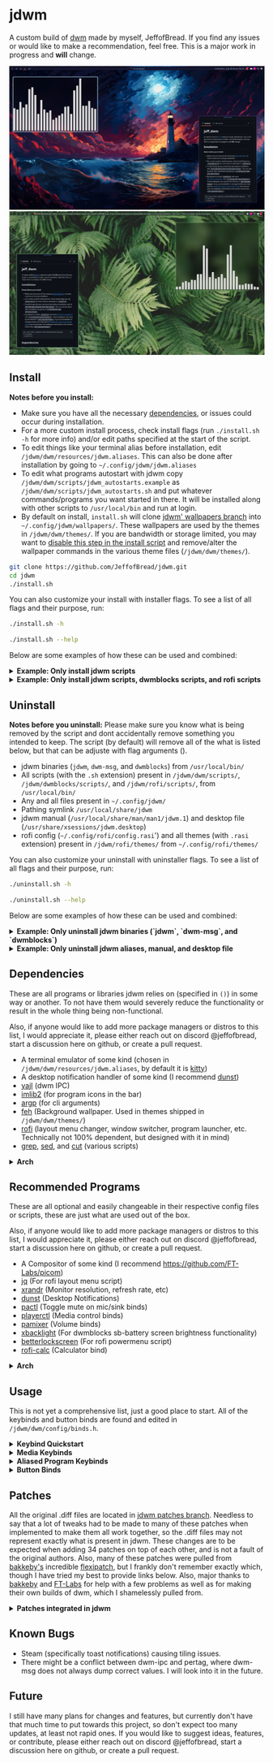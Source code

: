 # jdwm

A custom build of [dwm](https://dwm.suckless.org/) made by myself, JeffofBread. If you find any issues or would like to make a recommendation, feel free. This is a major work in progress and **will** change.

<img src="https://github.com/JeffofBread/jdwm/blob/screenshots/jdwm_storm.png"> 
<img src="https://github.com/JeffofBread/jdwm/blob/screenshots/jdwm_lush.png">

## Install

**Notes before you install:**
 - Make sure you have all the necessary [dependencies](#dependencies), or issues could occur during installation.
 - For a more custom install process, check install flags (run `./install.sh -h` for more info) and/or edit paths specified at the start of the script.
 - To edit things like your terminal alias before installation, edit `/jdwm/dwm/resources/jdwm.aliases`. This can also be done after installation by going to `~/.config/jdwm/jdwm.aliases`
 - To edit what programs autostart with jdwm copy `/jdwm/dwm/scripts/jdwm_autostarts.example` as `/jdwm/dwm/scripts/jdwm_autostarts.sh` and put whatever commands/programs you want started in there. It will be installed along with other scripts to `/usr/local/bin` and run at login.
 - By default on install, `install.sh` will clone [jdwm' wallpapers branch](https://github.com/JeffofBread/jdwm/tree/wallpapers) into `~/.config/jdwm/wallpapers/`. These wallpapers are used by the themes in `/jdwm/dwm/themes/`. If you are bandwidth or storage limited, you may want to [disable this step in the install script](https://github.com/JeffofBread/jdwm/blob/2785f37afb877c014ec3e551911a805ec216c1cf/install.sh#L235) and remove/alter the wallpaper commands in the various theme files (`/jdwm/dwm/themes/`).

```bash
git clone https://github.com/JeffofBread/jdwm.git
cd jdwm
./install.sh
```

You can also customize your install with installer flags. To see a list of all flags and their purpose, run:

```bash
./install.sh -h
```
```bash
./install.sh --help
```

Below are some examples of how these can be used and combined:

<details><summary><b>Example: Only install jdwm scripts</b></summary>

```bash
./install -js
```
```bash
./install --jdwm-scripts
```
</details>

<details><summary><b>Example: Only install jdwm scripts, dwmblocks scripts, and rofi scripts</b></summary>

```bash
./install -js -bs -rs
```
```bash
./install --jdwm-scripts --dwmblocks-scripts --rofi-scripts
```
</details>

## Uninstall

**Notes before you uninstall:**
 Please make sure you know what is being removed by the script and dont accidentally remove something you intended to keep. The script (by default) will remove all of the what is listed below, but that can be adjuste with flag arguments ().
 - jdwm binaries (`jdwm`, `dwm-msg`, and `dwmblocks`) from `/usr/local/bin/`
 - All scripts (with the `.sh` extension) present in `/jdwm/dwm/scripts/`, `/jdwm/dwmblocks/scripts/`, and `/jdwm/rofi/scripts/`, from `/usr/local/bin/`
 - Any and all files present in `~/.config/jdwm/`
 - Pathing symlink `/usr/local/share/jdwm`
 - jdwm manual (`/usr/local/share/man/man1/jdwm.1`) and desktop file (`/usr/share/xsessions/jdwm.desktop`)
 - rofi config (`~/.config/rofi/config.rasi`') and all themes (with `.rasi` extension) present in `/jdwm/rofi/themes/` from `~/.config/rofi/themes/`

You can also customize your uninstall with uninstaller flags. To see a list of all flags and their purpose, run:

```bash
./uninstall.sh -h
```
```bash
./uninstall.sh --help
```

Below are some examples of how these can be used and combined:

<details><summary><b>Example: Only uninstall jdwm binaries (`jdwm`, `dwm-msg`, and `dwmblocks`)</b></summary>

```bash
./install -jb
```
```bash
./install --jdwm-binaries
```
</details>

<details><summary><b>Example: Only uninstall jdwm aliases, manual, and desktop file</b></summary>

```bash
./install -ja -jd -jm
```
```bash
./install --jdwm-aliases --jdwm-desktop-file --jdwm-manual
```
</details>

## Dependencies

These are all programs or libraries jdwm relies on (specified in `()`) in some way or another. To not have them would severely reduce the functionality or result in the whole thing being non-functional.

Also, if anyone would like to add more package managers or distros to this list, I would appreciate it, please either reach out on discord @jeffofbread, start a discussion here on github, or create a pull request. 

- A terminal emulator of some kind (chosen in `/jdwm/dwm/resources/jdwm.aliases`, by default it is [kitty](https://sw.kovidgoyal.net/kitty/))
- A desktop notification handler of some kind (I recommend [dunst](https://github.com/dunst-project/dunst))
- [yajl](https://lloyd.github.io/yajl/) (dwm IPC)
- [imlib2](https://docs.enlightenment.org/api/imlib2/html/) (for program icons in the bar)
- [argp](https://www.gnu.org/software/libc/manual/html_node/Argp.html) (for cli arguments)
- [feh](https://feh.finalrewind.org/) (Background wallpaper. Used in themes shipped in `/jdwm/dwm/themes/`)
- [rofi](https://github.com/davatorium/rofi) (layout menu changer, window switcher, program launcher, etc. Technically not 100% dependent, but designed with it in mind)
- [grep](https://www.gnu.org/software/grep/manual/grep.html), [sed](https://www.gnu.org/software/sed/manual/sed.html), and [cut](https://www.gnu.org/software/coreutils/cut) (various scripts)

<details><summary><b>Arch</b></summary>

```bash
sudo pacman -S yajl imlib2 gcc feh rofi grep sed coreutils
```
or

```bash
yay -S yajl imlib2 gcc feh rofi grep sed coreutils
```

</details>

## Recommended Programs

These are all optional and easily changeable in their respective config files or scripts, these are just what are used out of the box.

Also, if anyone would like to add more package managers or distros to this list, I would appreciate it, please either reach out on discord @jeffofbread, start a discussion here on github, or create a pull request. 

- A Compositor of some kind (I recommend https://github.com/FT-Labs/picom)
- [jq](https://github.com/jqlang/jq) (For rofi layout menu script)
- [xrandr](https://www.x.org/wiki/Projects/XRandR/) (Monitor resolution, refresh rate, etc)
- [dunst](https://github.com/dunst-project/dunst) (Desktop Notifications)
- [pactl](https://www.freedesktop.org/wiki/Software/PulseAudio/Documentation/User/CLI/#pactl) (Toggle mute on mic/sink binds)
- [playerctl](https://github.com/altdesktop/playerctl) (Media control binds)
- [pamixer](https://github.com/cdemoulins/pamixer) (Volume binds)
- [xbacklight](https://www.x.org/releases/X11R7.6/doc/man/man1/xbacklight.1.xhtml) (For dwmblocks sb-battery screen brightness functionality)
- [betterlockscreen](https://github.com/betterlockscreen/betterlockscreen) (For rofi powermenu script)
- [rofi-calc](https://github.com/svenstaro/rofi-calc/tree/master?tab=readme-ov-file) (Calculator bind)

<details><summary><b>Arch</b></summary>

(Lacks [betterlockscreen](https://github.com/betterlockscreen/betterlockscreen) because it's an AUR)
```bash
sudo pacman -S jq xorg-xrandr dunst libpulse playerctl pamixer xorg-xbacklight rofi-calc
```

or

```bash
yay -S jq xorg-xrandr dunst libpulse playerctl pamixer xorg-xbacklight betterlockscreen rofi-calc
```

</details>

## Usage

This is not yet a comprehensive list, just a good place to start. All of the keybinds and button binds are found and edited in `/jdwm/dwm/config/binds.h`. 

<details><summary><b>Keybind Quickstart</b></summary><p><div>

These are just the keybinds I find myself using the most often, though "*quick*" might not be the best descriptor here. In the interest of keeping this a little shorter, I won't include them here, but I would also recommend checking out the media keybinds as well. 

Keybind | Action
----------------- | ----------
 <kbd>Win</kbd> + <kbd>Q</kbd> | Kill focused window 
 <kbd>Win</kbd> + <kbd>1</kbd> .. <kbd>9</kbd> | Navigate to `number` tag on the focused monitor
 <kbd>Win</kbd> + <kbd>Shift</kbd> + <kbd>1</kbd> .. <kbd>9</kbd> | Send focused window and view to `number` tag on the focused monitor
 <kbd>Win</kbd> + <kbd>D</kbd> | rofi application launcher
 <kbd>Win</kbd> + <kbd>D</kbd> | rofi power menu
 <kbd>Win</kbd> + <kbd>L</kbd> | rofi layout switcher
 <kbd>Win</kbd> + <kbd>H</kbd> | rofi based theme switcher (switches jdwm's and rofi's theme)
 <kbd>Alt</kbd> + <kbd>Tab</kbd> | rofi window switcher
 <kbd>Win</kbd> + <kbd>Enter</kbd> | Spawn `$TERM` (Found in `jdwm.aliases`, by default [kitty](https://sw.kovidgoyal.net/kitty/))
 <kbd>Win</kbd> + <kbd>W</kbd> | Spawn `$BROWSER` (Found in `jdwm.aliases`, by default [Firefox](https://www.mozilla.org/en-US/firefox/new/))
 <kbd>Win</kbd> + <kbd>C</kbd> | Spawn `$CODE_EDITOR` (Found in `jdwm.aliases`, by default [VSCodium](https://vscodium.com/))
 <kbd>Win</kbd> + <kbd>A</kbd> | Spawn `$FILE_MANAGER` (Found in `jdwm.aliases`, by default [Thunar](https://docs.xfce.org/xfce/thunar/start))
 <kbd>Win</kbd> + <kbd>~</kbd> | Spawn `$SCRATCHPAD` (Found in `jdwm.aliases`, by default [kitty](https://sw.kovidgoyal.net/kitty/))
 <kbd>Win</kbd> + <kbd>Shift</kbd> + <kbd>~</kbd> | Spawn another `$SCRATCHPAD` 
 <kbd>Win</kbd> + <kbd>&leftarrow;</kbd> | Move focus to the next left monitor
 <kbd>Win</kbd> + <kbd>&rightarrow;</kbd> | Move focus to the next right monitor
 <kbd>Win</kbd> + <kbd>Shift</kbd> + <kbd>&leftarrow;</kbd> | Move focused window to next left monitor
 <kbd>Win</kbd> + <kbd>Shift</kbd> + <kbd>&rightarrow;</kbd> | Move focused window to next right monitor
 <kbd>Win</kbd> + <kbd>&uparrow;</kbd> | Move focus up client stack
 <kbd>Win</kbd> + <kbd>&downarrow;</kbd> | Move focus down client stack
 <kbd>Win</kbd> + <kbd>Shift</kbd> + <kbd>&uparrow;</kbd> | Move focused window up a tag
 <kbd>Win</kbd> + <kbd>Shift</kbd> + <kbd>&downarrow;</kbd> | Move focused window down a tag
 <kbd>Win</kbd> + <kbd>F</kbd> | Make the focused window fullscreen, taking up the whole monitor
 <kbd>Win</kbd> + <kbd>Shift</kbd> + <kbd>F</kbd> | Fake Fullscreen, makes the focused window respect layout even when, for example, a YouTube video is fullscreen. 
 <kbd>Win</kbd> + <kbd>Shift</kbd> + <kbd>Q</kbd> | Reload jdwm, same as sending `kill -HUP $(pidof jdwm)`
 <kbd>Win</kbd> + <kbd>Control</kbd> + <kbd>Shift</kbd> + <kbd>Q</kbd> | Quit jdwm, same as sending `kill -TERM $(pidof jdwm)` 

</div></p></details>

<details><summary><b>Media Keybinds</b></summary><p><div>

Keybind | Action
----------------- | ----------
 <kbd>Win</kbd> + <kbd>PageUp</kbd> | Increase volume by 5% using [pamixer](https://github.com/cdemoulins/pamixer)
 <kbd>Win</kbd> + <kbd>PageDown</kbd> | Decrease volume by 5% using [pamixer](https://github.com/cdemoulins/pamixer) 
 <kbd>Win</kbd> + <kbd>ScrollLock</kbd> | Play the next song in queue using [playerctl](https://github.com/altdesktop/playerctl)
 <kbd>Win</kbd> + <kbd>Print</kbd> | Play the previous song in queue using [playerctl](https://github.com/altdesktop/playerctl)
 <kbd>Win</kbd> + <kbd>Home</kbd> | Skip 10 seconds forward using [playerctl](https://github.com/altdesktop/playerctl)
 <kbd>Win</kbd> + <kbd>Home</kbd> | Rewind 10 seconds backwards using [playerctl](https://github.com/altdesktop/playerctl)
 <kbd>Win</kbd> + <kbd>Pause</kbd> | Pause/Play media using [playerctl](https://github.com/altdesktop/playerctl)
 <kbd>Win</kbd> + <kbd>Insert</kbd> | Toggle mute audio output using [pactl](https://www.freedesktop.org/wiki/Software/PulseAudio/Documentation/User/CLI/#pactl)
 <kbd>Win</kbd> + <kbd>Delete</kbd> | Toggle mute microphone using [pactl](https://www.freedesktop.org/wiki/Software/PulseAudio/Documentation/User/CLI/#pactl)

</div></p></details>

<details><summary><b>Aliased Program Keybinds</b></summary><p><div>

Keybind | Action
----------------- | ----------
 <kbd>Win</kbd> + <kbd>Enter</kbd> | Spawn `$TERM` (Found in `jdwm.aliases`, by default [kitty](https://sw.kovidgoyal.net/kitty/))
 <kbd>MMB</kbd> on Window Title | Spawn `$TERM` (Found in `jdwm.aliases`, by default [kitty](https://sw.kovidgoyal.net/kitty/))
 <kbd>Win</kbd> + <kbd>W</kbd> | Spawn `$BROWSER` (Found in `jdwm.aliases`, by default [Firefox](https://www.mozilla.org/en-US/firefox/new/))
 <kbd>Win</kbd> + <kbd>C</kbd> | Spawn `$CODE_EDITOR` (Found in `jdwm.aliases`, by default [VSCodium](https://vscodium.com/))
 <kbd>Win</kbd> + <kbd>A</kbd> | Spawn `$FILE_MANAGER` (Found in `jdwm.aliases`, by default [Thunar](https://docs.xfce.org/xfce/thunar/start))
 <kbd>Control</kbd> + <kbd>Shift</kbd> + <kbd>Q</kbd> | Spawn `$RECOMPILE_TERM` (Found in `jdwm.aliases`, by default [kitty](https://sw.kovidgoyal.net/kitty/))
 <kbd>Win</kbd> + <kbd>~</kbd> | Spawn `$SCRATCHPAD` (Found in `jdwm.aliases`, by default [kitty](https://sw.kovidgoyal.net/kitty/))
 <kbd>Win</kbd> + <kbd>Shift</kbd> + <kbd>~</kbd> | Spawn another `$SCRATCHPAD` 

</div></p></details>

<details><summary><b>Button Binds</b></summary><p><div>

Button + Keybind | Bar Section | Action
---------------- | ----------- | ----------
 <kbd>LMB</kbd> | Layout Symbol | Toggle between most recent layouts
 <kbd>LMB</kbd> | Tag Number | Send focus to that tag
 <kbd>LMB</kbd> + <kbd>Win</kbd> | Tag Number | Send focus and focused window to that tag
 <kbd>LMB</kbd> + <kbd>Win</kbd> | Window | Click and drag floating windows around
 <kbd>LMB</kbd> + <kbd>Win</kbd> + <kbd>Control</kbd> | Window | Click and drag any non-floating window into floating
 <kbd>MMB</kbd> | Window Title | Spawn `$TERM` (Found in `jdwm.aliases`, by default [kitty](https://sw.kovidgoyal.net/kitty/))
 <kbd>MMB</kbd> | Layout Symbol | Spawn rofi based theme switcher (switches jdwm's and rofi's theme)
 <kbd>MMB</kbd> + <kbd>Win</kbd> | Window | Toggle window's floating state
 <kbd>RMB</kbd> | Layout Symbol | Spawn rofi layout switcher
 <kbd>RMB</kbd> | Tag Number | Focus that tag as well as your current tag (view both at the same time)
 <kbd>RMB</kbd> + <kbd>Win</kbd> | Window | Click and drag floating window's edge to resize the window

</div></p></details>

## Patches

All the original .diff files are located in [jdwm patches branch](https://github.com/JeffofBread/jdwm/tree/patches). Needless to say that a lot of tweaks had to be made to many of these patches when implemented to make them all work together, so the .diff files may not represent exactly what is present in jdwm. These changes are to be expected when adding 34 patches on top of each other, and is not a fault of the original authors. Also, many of these patches were pulled from [bakkeby's](https://github.com/bakkeby) incredible [flexipatch](https://github.com/bakkeby/dwm-flexipatch), but I frankly don't remember exactly which, though I have tried my best to provide links below. Also, major thanks to [bakkeby](https://github.com/bakkeby) and [FT-Labs](https://github.com/FT-Labs) for help with a few problems as well as for making their own builds of dwm, which I shamelessly pulled from.


<details><summary><b>Patches integrated in jdwm</b></summary>
<br>

- [alwayscenter](https://dwm.suckless.org/patches/alwayscenter/)
- [barpadding](https://dwm.suckless.org/patches/barpadding/)
- [bartoggle](https://dwm.suckless.org/patches/bartoggle/)
- [centeredwindowname](https://dwm.suckless.org/patches/centeredwindowname/)
- [colorbar](https://dwm.suckless.org/patches/colorbar/)
- [cursorwarp](https://dwm.suckless.org/patches/cursorwarp/)
- [desktopicons](https://github.com/bakkeby/patches/blob/master/dwm/dwm-desktop_icons-6.5.diff)
- [dragmfacts](https://dwm.suckless.org/patches/dragmfact/)
- [ewmhtags](https://dwm.suckless.org/patches/ewmhtags/)
- [floatbordercolor](https://dwm.suckless.org/patches/float_border_color/)
- [floatborderwidth](https://dwm.suckless.org/patches/floatborderwidth/)
- [fullscreencompilation](https://github.com/bakkeby/patches/wiki/fullscreen-compilation)
- [hidevacanttags](https://dwm.suckless.org/patches/hide_vacant_tags/)
- [ignoretransientwindows](https://dwm.suckless.org/patches/ignore_transient_windows/)
- [ipc](https://github.com/mihirlad55/dwm-ipc)
- [layoutscroll](https://dwm.suckless.org/patches/layoutscroll/)
- [noborderflicker](https://dwm.suckless.org/patches/noborderflicker/)
- [pertag](https://dwm.suckless.org/patches/pertag/)
- [preserveonrestart](https://dwm.suckless.org/patches/preserveonrestart/)
- [resizecorners](https://dwm.suckless.org/patches/resizecorners/)
- [restartsig](https://dwm.suckless.org/patches/restartsig/)
- [rotatestack](https://dwm.suckless.org/patches/rotatestack/)
- [scratchpad](https://dwm.suckless.org/patches/scratchpad/)
- [shiftools](https://dwm.suckless.org/patches/shift-tools/)
- [statuspadding](https://dwm.suckless.org/patches/statuspadding/)
- [steam](https://dwm.suckless.org/patches/steam/)
- [sticky](https://dwm.suckless.org/patches/sticky/)
- [stickyindicator](https://dwm.suckless.org/patches/stickyindicator/)
- [switchallmonitortags](https://dwm.suckless.org/patches/switch_all_monitor_tags/)
- [systray](https://dwm.suckless.org/patches/systray/)
- [underlinetags](https://dwm.suckless.org/patches/underlinetags/)
- [unmanaged](https://github.com/bakkeby/patches/blob/master/dwm/dwm-unmanaged-6.5.diff)
- [vanitygaps](https://dwm.suckless.org/patches/vanitygaps/)
- [winicon](https://dwm.suckless.org/patches/winicon/)

</details>

## Known Bugs

- Steam (specifically toast notifications) causing tiling issues.
- There might be a conflict between dwm-ipc and pertag, where dwm-msg does not always dump correct values. I will look into it in the future. 

## Future

I still have many plans for changes and features, but currently don't have that much time to put towards this project, so don't expect too many updates, at least not rapid ones. If you would like to suggest ideas, features, or contribute, please either reach out on discord @jeffofbread, start a discussion here on github, or create a pull request. 

